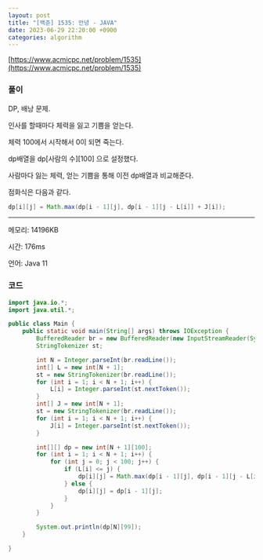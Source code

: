 ```yaml
---
layout: post
title: "[백준] 1535: 안녕 - JAVA"
date: 2023-06-29 22:20:00 +0900
categories: algorithm
---
```


[https://www.acmicpc.net/problem/1535](https://www.acmicpc.net/problem/1535)

### 풀이

DP, 배낭 문제.

인사를 할때마다 체력을 잃고 기쁨을 얻는다.

체력 100에서 시작해서 0이 되면 죽는다.

dp배열을 dp[사람의 수][100] 으로 설정했다.

사람마다 잃는 체력, 얻는 기쁨을 통해 이전 dp배열과 비교해준다.

점화식은 다음과 같다.

```java
dp[i][j] = Math.max(dp[i - 1][j], dp[i - 1][j - L[i]] + J[i]);
```


---

메모리: 14196KB

시간: 176ms

언어: Java 11

### 코드

```java
import java.io.*;
import java.util.*;

public class Main {
    public static void main(String[] args) throws IOException {
        BufferedReader br = new BufferedReader(new InputStreamReader(System.in));
        StringTokenizer st;

        int N = Integer.parseInt(br.readLine());
        int[] L = new int[N + 1];
        st = new StringTokenizer(br.readLine());
        for (int i = 1; i < N + 1; i++) {
            L[i] = Integer.parseInt(st.nextToken());
        }
        int[] J = new int[N + 1];
        st = new StringTokenizer(br.readLine());
        for (int i = 1; i < N + 1; i++) {
            J[i] = Integer.parseInt(st.nextToken());
        }

        int[][] dp = new int[N + 1][100];
        for (int i = 1; i < N + 1; i++) {
            for (int j = 0; j < 100; j++) {
                if (L[i] <= j) {
                    dp[i][j] = Math.max(dp[i - 1][j], dp[i - 1][j - L[i]] + J[i]);
                } else {
                    dp[i][j] = dp[i - 1][j];
                }
            }
        }

        System.out.println(dp[N][99]);
    }

}
```
